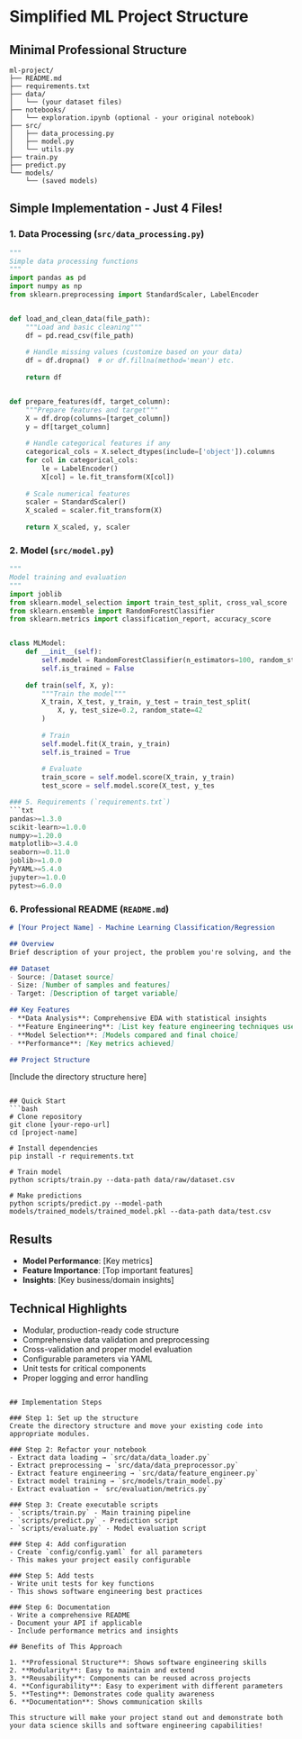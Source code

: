 # Simplified ML Project Structure

## Minimal Professional Structure

```
ml-project/
├── README.md
├── requirements.txt
├── data/
│   └── (your dataset files)
├── notebooks/
│   └── exploration.ipynb (optional - your original notebook)
├── src/
│   ├── data_processing.py
│   ├── model.py
│   └── utils.py
├── train.py
├── predict.py
└── models/
    └── (saved models)
```

## Simple Implementation - Just 4 Files!

### 1. Data Processing (`src/data_processing.py`)
```python
"""
Simple data processing functions
"""
import pandas as pd
import numpy as np
from sklearn.preprocessing import StandardScaler, LabelEncoder


def load_and_clean_data(file_path):
    """Load and basic cleaning"""
    df = pd.read_csv(file_path)
    
    # Handle missing values (customize based on your data)
    df = df.dropna()  # or df.fillna(method='mean') etc.
    
    return df


def prepare_features(df, target_column):
    """Prepare features and target"""
    X = df.drop(columns=[target_column])
    y = df[target_column]
    
    # Handle categorical features if any
    categorical_cols = X.select_dtypes(include=['object']).columns
    for col in categorical_cols:
        le = LabelEncoder()
        X[col] = le.fit_transform(X[col])
    
    # Scale numerical features
    scaler = StandardScaler()
    X_scaled = scaler.fit_transform(X)
    
    return X_scaled, y, scaler
```

### 2. Model (`src/model.py`)
```python
"""
Model training and evaluation
"""
import joblib
from sklearn.model_selection import train_test_split, cross_val_score
from sklearn.ensemble import RandomForestClassifier
from sklearn.metrics import classification_report, accuracy_score


class MLModel:
    def __init__(self):
        self.model = RandomForestClassifier(n_estimators=100, random_state=42)
        self.is_trained = False
    
    def train(self, X, y):
        """Train the model"""
        X_train, X_test, y_train, y_test = train_test_split(
            X, y, test_size=0.2, random_state=42
        )
        
        # Train
        self.model.fit(X_train, y_train)
        self.is_trained = True
        
        # Evaluate
        train_score = self.model.score(X_train, y_train)
        test_score = self.model.score(X_test, y_tes

### 5. Requirements (`requirements.txt`)
```txt
pandas>=1.3.0
scikit-learn>=1.0.0
numpy>=1.20.0
matplotlib>=3.4.0
seaborn>=0.11.0
joblib>=1.0.0
PyYAML>=5.4.0
jupyter>=1.0.0
pytest>=6.0.0
```

### 6. Professional README (`README.md`)
```markdown
# [Your Project Name] - Machine Learning Classification/Regression

## Overview
Brief description of your project, the problem you're solving, and the approach you took.

## Dataset
- Source: [Dataset source]
- Size: [Number of samples and features]
- Target: [Description of target variable]

## Key Features
- **Data Analysis**: Comprehensive EDA with statistical insights
- **Feature Engineering**: [List key feature engineering techniques used]
- **Model Selection**: [Models compared and final choice]
- **Performance**: [Key metrics achieved]

## Project Structure
```
[Include the directory structure here]
```

## Quick Start
```bash
# Clone repository
git clone [your-repo-url]
cd [project-name]

# Install dependencies
pip install -r requirements.txt

# Train model
python scripts/train.py --data-path data/raw/dataset.csv

# Make predictions
python scripts/predict.py --model-path models/trained_models/trained_model.pkl --data-path data/test.csv
```

## Results
- **Model Performance**: [Key metrics]
- **Feature Importance**: [Top important features]
- **Insights**: [Key business/domain insights]

## Technical Highlights
- Modular, production-ready code structure
- Comprehensive data validation and preprocessing
- Cross-validation and proper model evaluation
- Configurable parameters via YAML
- Unit tests for critical components
- Proper logging and error handling
```

## Implementation Steps

### Step 1: Set up the structure
Create the directory structure and move your existing code into appropriate modules.

### Step 2: Refactor your notebook
- Extract data loading → `src/data/data_loader.py`
- Extract preprocessing → `src/data/data_preprocessor.py`
- Extract feature engineering → `src/data/feature_engineer.py`
- Extract model training → `src/models/train_model.py`
- Extract evaluation → `src/evaluation/metrics.py`

### Step 3: Create executable scripts
- `scripts/train.py` - Main training pipeline
- `scripts/predict.py` - Prediction script
- `scripts/evaluate.py` - Model evaluation script

### Step 4: Add configuration
- Create `config/config.yaml` for all parameters
- This makes your project easily configurable

### Step 5: Add tests
- Write unit tests for key functions
- This shows software engineering best practices

### Step 6: Documentation
- Write a comprehensive README
- Document your API if applicable
- Include performance metrics and insights

## Benefits of This Approach

1. **Professional Structure**: Shows software engineering skills
2. **Modularity**: Easy to maintain and extend
3. **Reusability**: Components can be reused across projects
4. **Configurability**: Easy to experiment with different parameters
5. **Testing**: Demonstrates code quality awareness
6. **Documentation**: Shows communication skills

This structure will make your project stand out and demonstrate both your data science skills and software engineering capabilities!